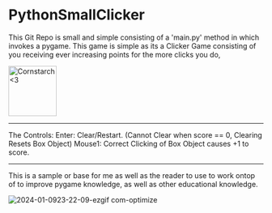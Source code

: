 # PythonSmallClicker

This Git Repo is small and simple consisting of a 'main.py' method in which invokes a pygame.
This game is simple as its a Clicker Game consisting of you receiving ever increasing points for the more clicks you do,

<img src="https://github.com/Kingerthanu/PythonSmallClicker/assets/76754592/7b78dddc-6e9f-49ec-a472-43747ec94e85" alt="Cornstarch <3" width="95" height="99">

______________________________________________________________________________________________________________________________

The Controls:
Enter: Clear/Restart. (Cannot Clear when score == 0, Clearing Resets Box Object)
Mouse1: Correct Clicking of Box Object causes +1 to score.
 
______________________________________________________________________________________________________________________________

This is a sample or base for me as well as the reader to use to work ontop of to improve pygame knowledge, as well as other
educational knowledge. 

![2024-01-0923-22-09-ezgif com-optimize](https://github.com/Kingerthanu/PythonSmallClicker/assets/76754592/e4204d2a-5a15-457d-bfdf-743bef5e9db1)
